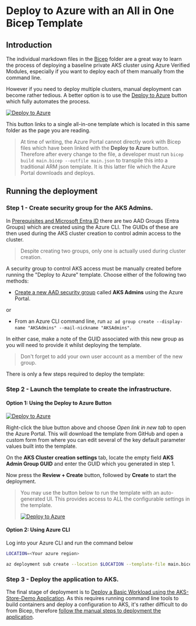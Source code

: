 # Deploy to Azure with an All in One Bicep Template

## Introduction 
The individual markdown files in the [Bicep](../Bicep/) folder are a great way to learn the process of deploying a baseline private AKS cluster using Azure Verified Modules, especially if you want to deploy each of them manually from the command line. 

However if you need to deploy multiple clusters, manual deployment can become rather tedious. A better option is to use the [Deploy to Azure](https://learn.microsoft.com/en-us/azure/azure-resource-manager/templates/deploy-to-azure-button) button which fully automates the process.

[![Deploy to Azure](https://aka.ms/deploytoazurebutton)](https://portal.azure.com/#view/Microsoft_Azure_CreateUIDef/CustomDeploymentBlade/uri/https%3A%2F%2Fraw.githubusercontent.com%2FAzure%2FAKS-Landing-Zone-Accelerator%2Fdd-all-in-one-avm%2FScenarios%2FAKS-Secure-Baseline-Private-AVM%2FAll-in-One-Bicep%2Fmain.json/uiFormDefinitionUri/https%3A%2F%2Fraw.githubusercontent.com%2FAzure%2FAKS-Landing-Zone-Accelerator%2Fdd-all-in-one-avm%2FScenarios%2FAKS-Secure-Baseline-Private-AVM%2FAll-in-One-Bicep%2Fmain.portal.ui.json)

This button links to a single all-in-one template which is located in this same folder as the page you are reading.

> At time of writing, the Azure Portal cannot directly work with Bicep files which have been linked with the **Deploy to Azure** button. Therefore after every change to the file, a developer must run `bicep build main.bicep --outfile main.json` to transpile this into a traditional ARM json template. It is this latter file which the Azure Portal downloads and deploys.

## Running the deployment

### Step 1 - Create security group for the AKS Admins.

In [Prerequisites and Microsoft Entra ID](../Bicep/02-eid.md) there are two AAD Groups (Entra Groups) which are created using the Azure CLI. The GUIDs of these are then used during the AKS cluster creation to control admin access to the cluster.

> Despite creating two groups, only one is actually used during cluster creation.

A security group to control AKS access must be manually created before running the "Deploy to Azure" template. Choose either of the following two methods:

* [Create a new AAD security group](https://learn.microsoft.com/en-us/entra/fundamentals/how-to-manage-groups) called **AKS Admins** using the Azure Portal.

or

* From an Azure CLI command line, run `az ad group create --display-name "AKSAdmins" --mail-nickname "AKSAdmins"`.

In either case, make a note of the GUID associated with this new group as you will need to provide it whilst deploying the template.

> Don't forget to add your own user account as a member of the new group.

There is only a few steps required to deploy the template:

### Step 2 - Launch the template to create the infrastructure.

#### Option 1: Using the Deploy to Azure Button

[![Deploy to Azure](https://aka.ms/deploytoazurebutton)](https://portal.azure.com/#view/Microsoft_Azure_CreateUIDef/CustomDeploymentBlade/uri/https%3A%2F%2Fraw.githubusercontent.com%2FAzure%2FAKS-Landing-Zone-Accelerator%2Fdd-all-in-one-avm%2FScenarios%2FAKS-Secure-Baseline-Private-AVM%2FAll-in-One-Bicep%2Fmain.json/uiFormDefinitionUri/https%3A%2F%2Fraw.githubusercontent.com%2FAzure%2FAKS-Landing-Zone-Accelerator%2Fdd-all-in-one-avm%2FScenarios%2FAKS-Secure-Baseline-Private-AVM%2FAll-in-One-Bicep%2Fmain.portal.ui.json)

Right-click the blue button above and choose *Open link in new tab* to open the Azure Portal. This will download the template from GitHub and open a custom form from where you can edit several of the key default parameter values built into the template.

On the **AKS Cluster creation settings** tab, locate the empty field **AKS Admin Group GUID** and enter the GUID which you generated in step 1.

Now press the **Review + Create** button, followed by **Create** to start the deployment.

> You may use the button below to run the template with an auto-generated UI. This provides access to ALL the configurable settings in the template.
>
> [![Deploy to Azure](https://aka.ms/deploytoazurebutton)](https://portal.azure.com/#create/Microsoft.Template/uri/https%3A%2F%2Fraw.githubusercontent.com%2FAzure%2FAKS-Landing-Zone-Accelerator%2Fdd-all-in-one-avm%2FScenarios%2FAKS-Secure-Baseline-Private-AVM%2FAll-in-One-Bicep%2Fmain.json)

#### Option 2: Using Azure CLI

Log into your Azure CLI and run the command below

```bash
LOCATION=<Your azure region>
```

```bash
az deployment sub create --location $LOCATION --template-file main.bicep --parameters @main.json --name aksLZAAllInOne
```


   
### Step 3 - Deploy the application to AKS.
The final stage of deployment is to [Deploy a Basic Workload using the AKS-Store-Demo Application](../Bicep/07-workload.md). As this requires running command line tools to build containers and deploy a configuration to AKS, it's rather difficult to do from Bicep, therefore [follow the manual steps to deployment the application](../Bicep/07-workload.md).
